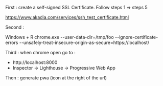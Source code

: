 First : create a self-signed SSL Certificate. Follow steps 1 => steps 5

https://www.akadia.com/services/ssh_test_certificate.html

Second :

Windows + R 
chrome.exe --user-data-dir=/tmp/foo --ignore-certificate-errors --unsafely-treat-insecure-origin-as-secure=https://localhost/

Third : when chrome open go to : 
- http://localhost:8000
- Inspector -> Lighthouse -> Progressive Web App

Then : generate pwa (icon at the right of the url)
